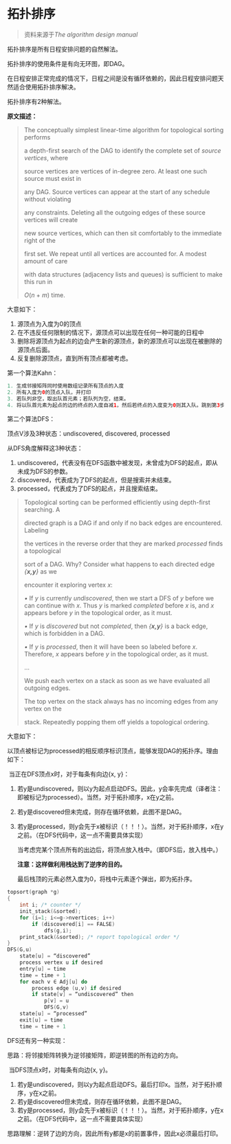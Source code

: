 # 拓扑排序

> 资料来源于*The algorithm design manual*

拓扑排序是所有日程安排问题的自然解法。

拓扑排序的使用条件是有向无环图，即DAG。

在日程安排正常完成的情况下，日程之间是没有循环依赖的，因此日程安排问题天然适合使用拓扑排序解决。

拓扑排序有2种解法。

**原文描述：**

> The conceptually simplest linear-time algorithm for topological sorting performs 
>
> a depth-first search of the DAG to identify the complete set of *source vertices*, where 
>
> source vertices are vertices of in-degree zero. At least one such source must exist in 
>
> any DAG. Source vertices can appear at the start of any schedule without violating 
>
> any constraints. Deleting all the outgoing edges of these source vertices will create 
>
> new source vertices, which can then sit comfortably to the immediate right of the 
>
> first set. We repeat until all vertices are accounted for. A modest amount of care 
>
> with data structures (adjacency lists and queues) is sufficient to make this run in 
>
> *O*(*n* + *m*) time.

大意如下：

1. 源顶点为入度为0的顶点
2. 在不违反任何限制的情况下，源顶点可以出现在任何一种可能的日程中
3. 删除将源顶点为起点的边会产生新的源顶点，新的源顶点可以出现在被删除的源顶点后面。
4. 反复删除源顶点，直到所有顶点都被考虑。

第一个算法Kahn：

```java
1. 生成邻接矩阵同时使用数组记录所有顶点的入度
2. 所有入度为0的顶点入队，并打印
3. 若队列非空，取出队首元素；若队列为空，结束。
4. 将以队首元素为起点的边的终点的入度自减1，然后若终点的入度变为0则其入队。跳到第3步。
```

第二个算法DFS：

顶点V涉及3种状态：undiscovered, discovered, processed

从DFS角度解释这3种状态：

1. undiscovered，代表没有在DFS函数中被发现，未曾成为DFS的起点，即从未成为DFS的参数。
2. discovered，代表成为了DFS的起点，但是搜索并未结束。
3. processed，代表成为了DFS的起点，并且搜索结束。



> Topological sorting can be performed efficiently using depth-first searching. A 
>
> directed graph is a DAG if and only if no back edges are encountered. Labeling 
>
> the vertices in the reverse order that they are marked *processed* finds a topological 
>
> sort of a DAG. Why? Consider what happens to each directed edge *{**x,y**}* as we 
>
> encounter it exploring vertex *x*: 
>
> *•* If *y* is currently *undiscovered*, then we start a DFS of *y* before we can continue with *x*. Thus *y* is marked *completed* before *x* is, and *x* appears before *y* in the topological order, as it must. 
>
> *•* If *y* is *discovered* but not *completed*, then *{**x,y**}* is a back edge, which is forbidden in a DAG. 
>
> *•* If *y* is *processed*, then it will have been so labeled before *x*. Therefore, *x* appears before *y* in the topological order, as it must.
>
> ...
>
> We push each vertex on a stack as soon as we have evaluated all outgoing edges. 
>
> The top vertex on the stack always has no incoming edges from any vertex on the 
>
> stack. Repeatedly popping them off yields a topological ordering.

大意如下：

​	以顶点被标记为processed的相反顺序标识顶点，能够发现DAG的拓扑序。理由如下：

​	当正在DFS顶点x时，对于每条有向边{x, y}：

1. 若y是undiscovered，则以y为起点启动DFS。因此，y会率先完成（译者注：即被标记为processed）。当然，对于拓扑顺序，x在y之前。

2. 若y是discovered但未完成，则存在循环依赖，此图不是DAG。

3. 若y是processed，则y会先于x被标识（！！！）。当然，对于拓扑顺序，x在y之前。（在DFS代码中，这一点不需要具体实现）

   当考虑完某个顶点所有的出边后，将顶点放入栈中。（即DFS后，放入栈中。）

   **注意：这样做利用栈达到了逆序的目的。**
   
   最后栈顶的元素必然入度为0，将栈中元素逐个弹出，即为拓扑序。

```c
topsort(graph *g)
{
    int i; /* counter */
    init_stack(&sorted);
    for (i=1; i<=g->nvertices; i++)
        if (discovered[i] == FALSE)
            dfs(g,i);
    print_stack(&sorted); /* report topological order */
}
DFS(G,u)
    state[u] = “discovered”
    process vertex u if desired
    entry[u] = time
    time = time + 1
    for each v ∈ Adj[u] do
        process edge (u,v) if desired
        if state[v] = “undiscovered” then
            p[v] = u
            DFS(G,v)
    state[u] = “processed”
    exit[u] = time
    time = time + 1
```

DFS还有另一种实现：

思路：将邻接矩阵转换为逆邻接矩阵，即逆转图的所有边的方向。

​	当DFS顶点x时，对每条有向边{x, y}。

1. 若y是undiscovered，则以y为起点启动DFS。最后打印x。当然，对于拓扑顺序，y在x之前。
2. 若y是discovered但未完成，则存在循环依赖，此图不是DAG。
3. 若y是processed，则y会先于x被标识（！！！）。当然，对于拓扑顺序，y在x之前。（在DFS代码中，这一点不需要具体实现）


思路理解：逆转了边的方向，因此所有y都是x的前置事件，因此x必须最后打印。